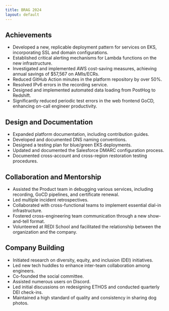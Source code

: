 ```yaml
---
title: BRAG 2024
layout: default
---
```


Achievements
------------

*   Developed a new, replicable deployment pattern for services on EKS, incorporating SSL and domain configurations.
*   Established critical alerting mechanisms for Lambda functions on the new infrastructure.
*   Investigated and implemented AWS cost-saving measures, achieving annual savings of $57,567 on AMIs/ECRs.
*   Reduced GitHub Action minutes in the platform repository by over 50%.
*   Resolved IPv6 errors in the recording service.
*   Designed and implemented automated data loading from PostHog to Redshift.
*   Significantly reduced periodic test errors in the web frontend GoCD, enhancing on-call engineer productivity.

Design and Documentation
------------------------

*   Expanded platform documentation, including contribution guides.
*   Developed and documented DNS naming conventions.
*   Designed a testing plan for blue/green EKS deployments.
*   Updated and documented the Salesforce DMARC configuration process.
*   Documented cross-account and cross-region restoration testing procedures.

Collaboration and Mentorship
----------------------------

*   Assisted the Product team in debugging various services, including recording, GoCD pipelines, and certificate renewal.
*   Led multiple incident retrospectives.
*   Collaborated with cross-functional teams to implement essential dial-in infrastructure.
*   Fostered cross-engineering team communication through a new show-and-tell format.
*   Volunteered at REDI School and facilitated the relationship between the organization and the company.

Company Building
----------------

*   Initiated research on diversity, equity, and inclusion (DEI) initiatives.
*   Led new tech huddles to enhance inter-team collaboration among engineers.
*   Co-founded the social committee.
*   Assisted numerous users on Discord.
*   Led initial discussions on redesigning ETHOS and conducted quarterly DEI check-ins.
*   Maintained a high standard of quality and consistency in sharing dog photos.

